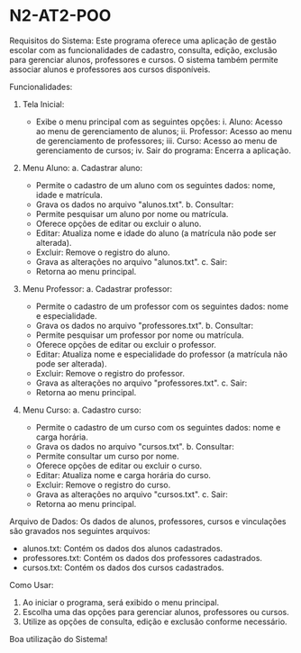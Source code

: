 # N2-AT2-POO

Requisitos do Sistema:
Este programa oferece uma aplicação de gestão escolar com as funcionalidades de cadastro, consulta, edição, exclusão para gerenciar alunos, professores e cursos. O sistema também permite associar alunos e professores aos cursos disponíveis.

Funcionalidades:

1. Tela Inicial:
   - Exibe o menu principal com as seguintes opções:
     i. Aluno: Acesso ao menu de gerenciamento de alunos;
     ii. Professor: Acesso ao menu de gerenciamento de professores;
     iii. Curso: Acesso ao menu de gerenciamento de cursos;
     iv. Sair do programa: Encerra a aplicação.

2. Menu Aluno:
   a. Cadastrar aluno:
      - Permite o cadastro de um aluno com os seguintes dados: nome, idade e matrícula.
      - Grava os dados no arquivo "alunos.txt".
   b. Consultar:
      - Permite pesquisar um aluno por nome ou matrícula.
      - Oferece opções de editar ou excluir o aluno.
      - Editar: Atualiza nome e idade do aluno (a matrícula não pode ser alterada).
      - Excluir: Remove o registro do aluno.
      - Grava as alterações no arquivo "alunos.txt".
   c. Sair:
      - Retorna ao menu principal.

3. Menu Professor:
   a. Cadastrar professor:
      - Permite o cadastro de um professor com os seguintes dados: nome e especialidade.
      - Grava os dados no arquivo "professores.txt".
   b. Consultar:
      - Permite pesquisar um professor por nome ou matrícula.
      - Oferece opções de editar ou excluir o professor.
      - Editar: Atualiza nome e especialidade do professor (a matrícula não pode ser alterada).
      - Excluir: Remove o registro do professor.
      - Grava as alterações no arquivo "professores.txt".
   c. Sair:
      - Retorna ao menu principal.

4. Menu Curso:
   a. Cadastro curso:
      - Permite o cadastro de um curso com os seguintes dados: nome e carga horária.
      - Grava os dados no arquivo "cursos.txt".
   b. Consultar:
      - Permite consultar um curso por nome.
      - Oferece opções de editar ou excluir o curso.
      - Editar: Atualiza nome e carga horária do curso.
      - Excluir: Remove o registro do curso.
      - Grava as alterações no arquivo "cursos.txt".
   c. Sair:
      - Retorna ao menu principal.


Arquivo de Dados:
Os dados de alunos, professores, cursos e vinculações são gravados nos seguintes arquivos:
- alunos.txt: Contém os dados dos alunos cadastrados.
- professores.txt: Contém os dados dos professores cadastrados.
- cursos.txt: Contém os dados dos cursos cadastrados.

Como Usar:
1. Ao iniciar o programa, será exibido o menu principal.
2. Escolha uma das opções para gerenciar alunos, professores ou cursos.
3. Utilize as opções de consulta, edição e exclusão conforme necessário.

Boa utilização do Sistema!
